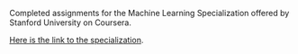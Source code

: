 Completed assignments for the Machine Learning Specialization offered by Stanford University on Coursera.

[Here is the link to the specialization](https://www.coursera.org/specializations/machine-learning-introduction).
